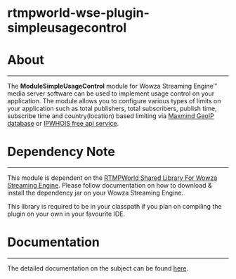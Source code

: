 # rtmpworld-wse-plugin-simpleusagecontrol

# About
---

The **ModuleSimpleUsageControl** module for Wowza Streaming Engine™ media server software can be used to implement usage control on your application. The module allows you to configure various types of limits on your application such as total publishers, total subscribers, publish time, subscribe time and country(location) based limiting via [Maxmind GeoIP database](https://dev.maxmind.com/geoip?lang=en) or [IPWHOIS free api service](https://ipwhois.io/).


# Dependency Note
---

This module is dependent on the [RTMPWorld Shared Library For Wowza Streaming Engine](https://rtmpworld.com/product/shared-libraries-for-wowza-streaming-engine/). Please follow documentation on how to download & install the dependency jar on your Wowza Streaming Engine.

This library is required to be in your classpath if you plan on compiling the plugin on your own in your favourite IDE.

# Documentation
---

The detailed documentation on the subject can be found [here](https://rtmpworld.com/blog/controlling-limiting-the-usage-of-your-wowza-server-application/).
